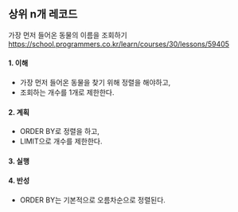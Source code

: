 ## 상위 n개 레코드
가장 먼저 들어온 동물의 이름을 조회하기
https://school.programmers.co.kr/learn/courses/30/lessons/59405

#### 1. 이해
- 가장 먼저 들어온 동물을 찾기 위해 정렬을 해야하고, 
- 조회하는 개수를 1개로 제한한다.

#### 2. 계획
- ORDER BY로 정렬을 하고, 
- LIMIT으로 개수를 제한한다.

#### 3. 실행

#### 4. 반성
- ORDER BY는 기본적으로 오름차순으로 정렬된다.
